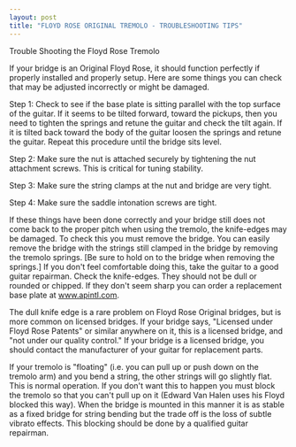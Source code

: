 ```yaml
---
layout: post
title: "FLOYD ROSE ORIGINAL TREMOLO - TROUBLESHOOTING TIPS"
---
```


Trouble Shooting the Floyd Rose Tremolo

If your bridge is an Original Floyd Rose, it should function perfectly if properly installed and properly setup. Here are some things you can check that may be adjusted incorrectly or might be damaged.

Step 1:
Check to see if the base plate is sitting parallel with the top surface of the guitar. If it seems to be tilted forward, toward the pickups, then you need to tighten the springs and retune the guitar and check the tilt again. If it is tilted back toward the body of the guitar loosen the springs and retune the guitar. Repeat this procedure until the bridge sits level.

Step 2:
Make sure the nut is attached securely by tightening the nut attachment screws. This is critical for tuning stability.

Step 3:
Make sure the string clamps at the nut and bridge are very tight.

Step 4:
Make sure the saddle intonation screws are tight.

If these things have been done correctly and your bridge still does not come back to the proper pitch when using the tremolo, the knife-edges may be damaged. To check this you must remove the bridge. You can easily remove the bridge with the strings still clamped in the bridge by removing the tremolo springs. [Be sure to hold on to the bridge when removing the springs.] If you don't feel comfortable doing this, take the guitar to a good guitar repairman. Check the knife-edges. They should not be dull or rounded or chipped. If they don't seem sharp you can order a replacement base plate at www.apintl.com.

The dull knife edge is a rare problem on Floyd Rose Original bridges, but is more common on
licensed bridges. If your bridge says, "Licensed under Floyd Rose Patents" or similar anywhere on it, this is a
licensed bridge, and "not under our quality control." If your bridge is a licensed bridge, you should contact the manufacturer of your guitar for replacement parts.

If your tremolo is "floating" (i.e. you can pull up or push down on the tremolo arm) and you bend a string, the other strings will go slightly flat. This is normal operation. If you don't want this to happen you must block the tremolo so that you can't pull up on it (Edward Van Halen uses his Floyd blocked this way). When the bridge is mounted in this manner it is as stable as a fixed bridge for string bending but the trade off is the loss of subtle vibrato effects. This blocking should be done by a qualified guitar repairman.



